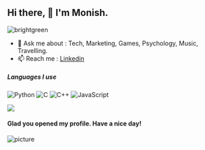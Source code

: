 ## Hi there, 👋 I'm Monish.
![brightgreen](https://komarev.com/ghpvc/?username=xmonish)

- 💬 Ask me about : Tech, Marketing, Games, Psychology, Music, Travelling.
- 📫 Reach me : [Linkedin](https://www.linkedin.com/in/xmonish/) 

##### Languages I use

![Python](https://img.shields.io/badge/-Python-000000?style=flat&logo=python)
![C](https://img.shields.io/badge/-C-000000?style=flat&logo=c)
![C++](https://img.shields.io/badge/-C++-000000?style=flat&logo=c%2B%2B)
![JavaScript](https://img.shields.io/badge/-JavaScript-000000?style=flat&logo=javascript)




<img src="https://github-readme-stats.vercel.app/api?username=xmonish&&show_icons=true&title_color=ffffff&icon_color=bb2acf&text_color=daf7dc&bg_color=191919">

####  Glad you opened my profile. Have a nice day!

![picture](https://raw.githubusercontent.com/ProgrammerGaurav/programmergaurav/master/images/dino.gif)
